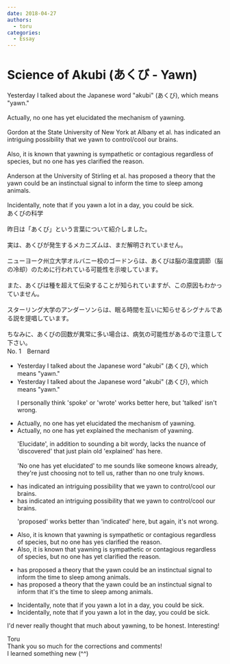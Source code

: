 ```yaml
---
date: 2018-04-27
authors:
  - toru
categories:
  - Essay
---
```


<h1 id="subject_show">Science of Akubi (あくび - Yawn)</h1>
<div class="date" hidden>Apr 27, 2018 14:52</div>
<div id="post"><div id="body_show_ori">
Yesterday I talked about the Japanese word "akubi" (あくび), which means "yawn."<br/><br/>Actually, no one has yet elucidated the mechanism of yawning.<br/><br/>Gordon at the State University of New York at Albany et al. has indicated an intriguing possibility that we yawn to control/cool our brains.<br/><br/>Also, it is known that yawning is sympathetic or contagious regardless of species, but no one has yes clarified the reason.<br/><br/>Anderson at the University of Stirling et al. has proposed a theory that the yawn could be an instinctual signal to inform the time to sleep among animals.<br/><br/>Incidentally, note that if you yawn a lot in a day, you could be sick.
</div></div>

<!-- more -->

<div id="post_ja"><div id="body_show_mo">
あくびの科学<br/><br/>昨日は「あくび」という言葉について紹介しました。<br/><br/>実は、あくびが発生するメカニズムは、まだ解明されていません。<br/><br/>ニューヨーク州立大学オルバニー校のゴードンらは、あくびは脳の温度調節（脳の冷却）のために行われている可能性を示唆しています。<br/><br/>また、あくびは種を超えて伝染することが知られていますが、この原因もわかっていません。<br/><br/>スターリング大学のアンダーソンらは、眠る時間を互いに知らせるシグナルである説を提唱しています。<br/><br/>ちなみに、あくびの回数が異常に多い場合は、病気の可能性があるので注意して下さい。
</div></div>
<div id="block"><div class="first_name"> No. 1　<span class="just_name">Bernard</span></div><div id="block2">
<ul class="correction_field">
<li class="incorrect">Yesterday I talked about the Japanese word "akubi" (あくび), which means "yawn."</li>
<li class="corrected correct">
Yesterday I <span class="f_blue">talked </span>about the Japanese word "akubi" (あくび), which means "yawn."
<p class="correction_comment">I personally think 'spoke' or 'wrote' works better here, but 'talked' isn't wrong.</p>
</li>
</ul>
<ul class="correction_field">
<li class="incorrect">Actually, no one has yet elucidated the mechanism of yawning.</li>
<li class="corrected correct">
Actually, no one has yet <span class="f_bold">explained </span>the mechanism of yawning.
<p class="correction_comment">'Elucidate', in addition to sounding a bit wordy, lacks the nuance of 'discovered' that just plain old 'explained' has here. <br/><br/>'No one has yet elucidated' to me sounds like someone knows already, they're just choosing not to tell us, rather than no one truly knows.</p>
</li>
</ul>
<ul class="correction_field">
<li class="incorrect">has indicated an intriguing possibility that we yawn to control/cool our brains.</li>
<li class="corrected correct">
has <span class="f_blue">indicated </span>an intriguing possibility that we yawn to control/cool our brains.
<p class="correction_comment">'proposed' works better than 'indicated' here, but again, it's not wrong.</p>
</li>
</ul>
<ul class="correction_field">
<li class="incorrect">Also, it is known that yawning is sympathetic or contagious regardless of species, but no one has yes clarified the reason.</li>
<li class="corrected correct">
Also, it is known that yawning is sympathetic or contagious regardless of species, but no one has ye<span class="f_bold">t </span>clarified the reason.
</li>
</ul>
<ul class="correction_field">
<li class="incorrect">has proposed a theory that the yawn could be an instinctual signal to inform the time to sleep among animals.</li>
<li class="corrected correct">
has proposed a theory that the yawn could be an instinctual signal to inform <span class="f_bold">that it's</span> the time to sleep among animals.
</li>
</ul>
<ul class="correction_field">
<li class="incorrect">Incidentally, note that if you yawn a lot in a day, you could be sick.</li>
<li class="corrected correct">
Incidentally, note that if you yawn a lot in <span class="f_bold">the</span> day, you could be sick.
</li>
</ul>
<p class="comment_small">
 I'd never really thought that much about yawning, to be honest. Interesting!
</p>

</div><div class="name"><span class="just_name">Toru</span><br>
Thank you so much for the corrections and comments!<br/>I learned something new (^^)
</div>
</div>
